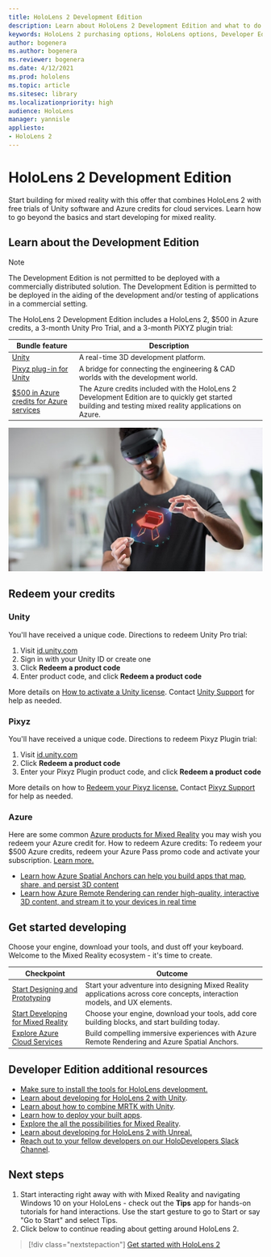 ```yaml
---
title: HoloLens 2 Development Edition
description: Learn about HoloLens 2 Development Edition and what to do after getting one of your own.
keywords: HoloLens 2 purchasing options, HoloLens options, Developer Edition
author: bogenera
ms.author: bogenera
ms.reviewer: bogenera
ms.date: 4/12/2021
ms.prod: hololens
ms.topic: article
ms.sitesec: library
ms.localizationpriority: high
audience: HoloLens
manager: yannisle
appliesto:
- HoloLens 2
---
```


# HoloLens 2 Development Edition

Start building for mixed reality with this offer that combines HoloLens 2 with free trials of Unity software and Azure credits for cloud services. Learn how to go beyond the basics and start developing for mixed reality.

## Learn about the Development Edition

> [!NOTE]
> The Development Edition is not permitted to be deployed with a commercially distributed solution. The Development Edition is permitted to be deployed in the aiding of the development and/or testing of applications in a commercial setting.  

The HoloLens 2 Development Edition includes a HoloLens 2, $500 in Azure credits, a 3-month Unity Pro Trial, and a 3-month PiXYZ plugin trial:

| Bundle feature | Description |
|---|---|
|  [Unity](https://unity.com/) | A real-time 3D development platform.   |
|  [Pixyz plug-in for Unity](https://www.pixyz-software.com/plugin/) | A bridge for connecting the engineering &amp; CAD worlds with the development world.   |
| [$500 in Azure credits for Azure services](https://azure.microsoft.com/resources/) | The Azure credits included with the HoloLens 2 Development Edition are to quickly get started building and testing mixed reality applications on Azure. |

![HoloLens 2 Development Edition](./images/hololens-2-dev-ed.png)

## Redeem your credits

### Unity
You'll have received a unique code. Directions to redeem Unity Pro trial:
1. Visit [id.unity.com](http://id.unity.com/)
1. Sign in with your Unity ID or create one
1. Click **Redeem a product code**
1. Enter product code, and click **Redeem a product code**

More details on [How to activate a Unity license](https://support.unity3d.com/hc/articles/211438683-How-do-I-activate-my-license-). Contact [Unity Support](https://support.unity3d.com/hc) for help as needed.  

### Pixyz
You'll have received a unique code. Directions to redeem Pixyz Plugin trial:
1. Visit [id.unity.com](http://id.unity.com/)
1. Click **Redeem a product code**
1. Enter your Pixyz Plugin product code, and click **Redeem a product code**

More details on how to [Redeem your Pixyz license.](https://www.pixyz-software.com/documentations/html/2020.1/review/TrialLicense.html) Contact [Pixyz Support](https://www.pixyz-software.com/support/) for help as needed.

### Azure
Here are some common [Azure products for Mixed Reality](https://azure.microsoft.com/topic/mixed-reality/) you may wish you redeem your Azure credit for.
How to redeem Azure credits:
To redeem your $500 Azure credits, redeem your Azure Pass promo code and activate your subscription. [Learn more.](hololens2-development-edition-faq.md#how-can-i-redeem-my-500-azure-credit)

- [Learn how Azure Spatial Anchors can help you build apps that map, share, and persist 3D content](https://azure.microsoft.com/services/spatial-anchors/)
- [Learn how Azure Remote Rendering can render high-quality, interactive 3D content, and stream it to your devices in real time](https://azure.microsoft.com/services/remote-rendering/)

## Get started developing

Choose your engine, download your tools, and dust off your keyboard. Welcome to the Mixed Reality ecosystem - it's time to create.

|     Checkpoint                              |     Outcome                                                                                                                    |
|---------------------------------------------|---------------------------------------------------------------------------------------------------------------------------------|
|     [Start Designing and Prototyping](https://docs.microsoft.com/windows/mixed-reality/design/design)         |     Start your adventure into designing Mixed Reality applications across core concepts, interaction models, and UX elements.     |
|     [Start Developing for Mixed Reality](https://docs.microsoft.com/windows/mixed-reality/develop/development?tabs=unity)    |     Choose your engine, download your tools, add core building blocks, and start building today.                                  |
|     [Explore Azure Cloud Services](https://docs.microsoft.com/windows/mixed-reality/develop/mixed-reality-cloud-services)            |     Build compelling immersive experiences with Azure Remote Rendering and Azure Spatial Anchors.                                 |

## Developer Edition additional resources

- [Make sure to install the tools for HoloLens development.](https://docs.microsoft.com/windows/mixed-reality/develop/install-the-tools?tabs=unity)
- [Learn about developing for HoloLens 2 with Unity](https://docs.microsoft.com/windows/mixed-reality/develop/unity/unity-development-overview?tabs=mrtk%2Carr%2Chl2).
- [Learn about how to combine MRTK with Unity](https://docs.microsoft.com/windows/mixed-reality/develop/unity/mrtk-getting-started).
- [Learn how to deploy your built apps](https://docs.microsoft.com/hololens/app-deploy-overview).
- [Explore the all the possibilities for Mixed Reality](https://docs.microsoft.com/windows/mixed-reality/).
- [Learn about developing for HoloLens 2 with Unreal.](https://docs.microsoft.com/windows/mixed-reality/develop/unreal/unreal-development-overview?tabs=mrtk%2Casa)
- [Reach out to your fellow developers on our HoloDevelopers Slack Channel](https://holodevelopersslack.azurewebsites.net/).

## Next steps

1. Start interacting right away with with Mixed Reality and navigating Windows 10 on your HoloLens - check out the **Tips** app for hands-on tutorials for hand interactions. Use the start gesture to go to Start or say "Go to Start" and select Tips.
1. Click below to continue reading about getting around HoloLens 2.

> [!div class="nextstepaction"]
> [Get started with HoloLens 2](hololens2-basic-usage.md)